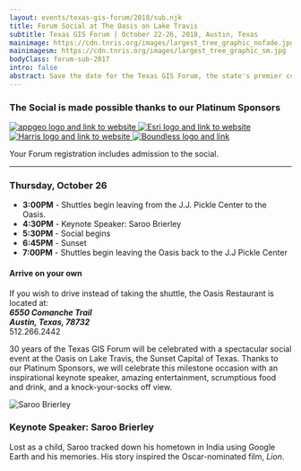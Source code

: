 ```yaml
---
layout: events/texas-gis-forum/2018/sub.njk
title: Forum Social at The Oasis on Lake Travis
subtitle: Texas GIS Forum | October 22-26, 2018, Austin, Texas
mainimage: https://cdn.tnris.org/images/largest_tree_graphic_nofade.jpg
mainimagesm: https://cdn.tnris.org/images/largest_tree_graphic_sm.jpg
bodyClass: forum-sub-2017
intro: false
abstract: Save the date for the Texas GIS Forum, the state's premier conference for the geospatial professional community.
---
```

<div class="row">
  <div class="col-sm-5 social-left">
    <h3>The Social is made possible thanks to our Platinum Sponsors</h3>
    <p>
      <a class="welcome-logo" href="http://appgeo.com">
        <img  alt="appgeo logo and link to website" src="https://cdn.tnris.org/images/appgeo_logo.png">
      </a>
      <a class="welcome-logo" href="http://www.esri.com">
        <img   alt="Esri logo and link to website" src="https://cdn.tnris.org/images/esri_where_logo.png">
      </a>
      <a class="welcome-logo" href="http://www.harrisgeospatial.com">
        <img  alt="Harris logo and link to website" src="https://cdn.tnris.org/images/harris_sm.png">
      </a>
      <a class="welcome-logo" href="http://www.boundlessgeo.com/">
        <img alt="Boundless logo and link" src="https://cdn.tnris.org/images/boundless_lg.png">
      </a>
    </p>
    <p>Your Forum registration includes admission to the social.</p>
    <hr>
    <h3 class="date-header">Thursday, October 26</h3>
    <ul class="list-clean social-schedule">
      <li><strong>3:00PM</strong> - Shuttles begin leaving from the J.J. Pickle Center to the Oasis.</li>
      <li><strong>4:30PM</strong> - Keynote Speaker: Saroo Brierley</li>
      <li><strong>5:30PM</strong> - Social begins</li>
      <li><strong>6:45PM</strong> - Sunset</li>
      <li><strong>7:00PM</strong> - Shuttles begin leaving the Oasis back to the J.J Pickle Center</li>
    </ul>
    <div class="well well-bg">
      <h4>Arrive on your own</h4>
      If you wish to drive instead of taking the shuttle, the Oasis Restaurant is located at:<br>
      <address>
        <strong>6550 Comanche Trail<br>
        Austin, Texas, 78732</strong></address>
      <phone>512.266.2442</phone>
    </div>
  </div>
  <div class="col-sm-7 social-right">
    <p class="lead-forum">
      30 years of the Texas GIS Forum will be celebrated with a spectacular social event at the Oasis on Lake Travis, the Sunset Capital of Texas. Thanks to our Platinum Sponsors, we will celebrate this milestone occasion with an inspirational keynote speaker, amazing entertainment, scrumptious food and drink, and a knock-your-socks off view.
    </p>
    <div class="media">
      <div class="media-left">
          <img class="media-object" src="https://cdn.tnris.org/images/saroo-alley.jpg" alt="Saroo Brierley">
      </div>
      <div class="media-body">
        <h3 class="media-heading">Keynote Speaker: Saroo Brierley</h3>
          <p>Lost as a child, Saroo tracked down his hometown in India using Google Earth and his memories. His story inspired the Oscar-nominated film, <em>Lion</em>.
          </p>
      </div>
    </div>
  </div>
</div>
